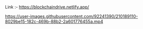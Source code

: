 Link :- https://blockchaindrive.netlify.app/

https://user-images.githubusercontent.com/92241390/210189110-8029be15-182c-469b-88b2-2a601776455a.mp4
